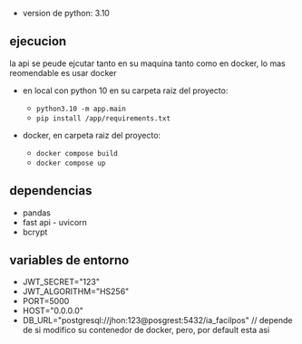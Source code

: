 - version de python: 3.10

## ejecucion

la api se peude ejcutar tanto en su maquina tanto como en docker, lo mas reomendable es usar docker
- en local con python 10 en su carpeta raiz del proyecto:
  - `python3.10 -m app.main`
  - `pip install /app/requirements.txt`

- docker, en carpeta raiz del proyecto:
  - `docker compose build`
  - `docker compose up`

## dependencias

- pandas
- fast api - uvicorn
- bcrypt


## variables de entorno
- JWT_SECRET="123"
- JWT_ALGORITHM="HS256"
- PORT=5000
- HOST="0.0.0.0" 
- DB_URL="postgresql://jhon:123@posgrest:5432/ia_facilpos" // depende de si modifico su contenedor de docker, pero, por default esta asi
